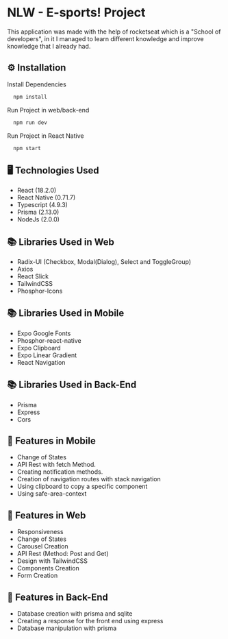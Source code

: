 # NLW - E-sports! Project

This application was made with the help of rocketseat which is a "School of developers",
in it I managed to learn different knowledge and improve knowledge that I already had.

## ⚙️ Installation

Install Dependencies

```bash
  npm install
```

Run Project in web/back-end

```bash
  npm run dev
```

Run Project in React Native

```bash
  npm start
```

## 🖥️ Technologies Used

- React (18.2.0)
- React Native (0.71.7)
- Typescript (4.9.3)
- Prisma (2.13.0)
- NodeJs (2.0.0)

## 📚 Libraries Used in Web

- Radix-UI (Checkbox, Modal(Dialog), Select and ToggleGroup)
- Axios
- React Slick
- TailwindCSS
- Phosphor-Icons

## 📚 Libraries Used in Mobile

- Expo Google Fonts
- Phosphor-react-native
- Expo Clipboard
- Expo Linear Gradient
- React Navigation

## 📚 Libraries Used in Back-End

- Prisma
- Express
- Cors

## 🚀 Features in Mobile

- Change of States
- API Rest with fetch Method.
- Creating notification methods.
- Creation of navigation routes with stack navigation
- Using clipboard to copy a specific component
- Using safe-area-context

## 🚀 Features in Web

- Responsiveness
- Change of States
- Carousel Creation
- API Rest (Method: Post and Get)
- Design with TailwindCSS
- Components Creation
- Form Creation

## 🚀 Features in Back-End

- Database creation with prisma and sqlite
- Creating a response for the front end using express
- Database manipulation with prisma
